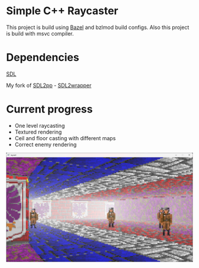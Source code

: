 # Simple C++ Raycaster

This project is build using [Bazel](https://github.com/bazelbuild/bazel) and bzlmod build configs.
Also this project is build with msvc compiler.

# Dependencies

[SDL](https://github.com/libsdl-org/SDL)


My fork of [SDL2pp](https://github.com/libSDL2pp/libSDL2pp) - [SDL2wrapper](https://github.com/ertrod/SDL2wrapper)

# Current progress

- One level raycasting
- Textured rendering
- Ceil and floor casting with different maps
- Correct enemy rendering

![screenshot](images/Screenshot.png)
